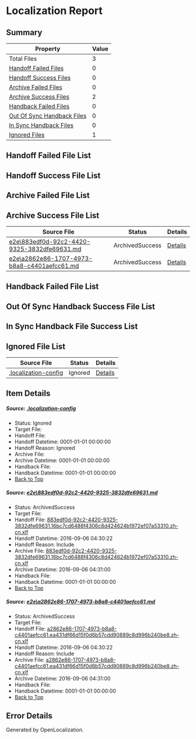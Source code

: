 # <a name='report-top'></a> Localization Report

## Summary
 Property | Value 
 -------- | ----- 
 Total Files | 3
[ Handoff Failed Files ](#handoff-failed-list)| 0
[ Handoff Success Files ](#handoff-success-list)| 0
[ Archive Failed Files ](#archive-failed-list)| 0
[ Archive Success Files ](#archive-success-list)| 2
[ Handback Failed Files ](#handback-failed-list)| 0
[ Out Of Sync Handback Files ](#outofsync-handback-success-list)| 0
[ In Sync Handback Files ](#insync-handback-success-list)| 0
[ Ignored Files ](#ignored-list)| 1

## <a name='handoff-failed-list'></a> Handoff Failed File List

## <a name='handoff-success-list'></a> Handoff Success File List

## <a name='archive-failed-list'></a> Archive Failed File List

## <a name='archive-success-list'></a> Archive Success File List
 Source File | Status | Details 
 ----------- | ------ | ------- 
 [e2e\883edf0d-92c2-4420-9325-3832dfe69631.md](https://github.com/OpenLocalizationTestOrg/ol-test0/blob/ace7d096139661ed1bc8fd4d36cd0c744ef42239/e2e/883edf0d-92c2-4420-9325-3832dfe69631.md) | ArchivedSuccess | [Details](#797e00fa75b93cf24ac420a6de9da4b3041eba231)
 [e2e\a2862e86-1707-4973-b8a8-c4401aefcc61.md](https://github.com/OpenLocalizationTestOrg/ol-test0/blob/ace7d096139661ed1bc8fd4d36cd0c744ef42239/e2e/a2862e86-1707-4973-b8a8-c4401aefcc61.md) | ArchivedSuccess | [Details](#2aad6ce84c199a82c600614a57c1bc2f8736ac0f2)

## <a name='handback-failed-list'></a> Handback Failed File List

## <a name='outofsync-handback-success-list'></a> Out Of Sync Handback Success File List

## <a name='insync-handback-success-list'></a> In Sync Handback File Success List

## <a name='ignored-list'></a> Ignored File List
 Source File | Status | Details 
 ----------- | ------ | ------- 
 [.localization-config](https://github.com/OpenLocalizationTestOrg/ol-test0/blob/ace7d096139661ed1bc8fd4d36cd0c744ef42239/.localization-config) | Ignored | [Details](#3d4f252ac210baf56311d7e97dcc2db10974dbd20)

## Item Details
##### <a name='3d4f252ac210baf56311d7e97dcc2db10974dbd20'></a> Source: [.localization-config](https://github.com/OpenLocalizationTestOrg/ol-test0/blob/ace7d096139661ed1bc8fd4d36cd0c744ef42239/.localization-config)
* Status: Ignored
* Target File: 
* Handoff File: 
* Handoff Datetime: 0001-01-01 00:00:00
* Handoff Reason: Ignored
* Archive File: 
* Archive Datetime: 0001-01-01 00:00:00
* Handback File: 
* Handback Datetime: 0001-01-01 00:00:00
* [Back to Top](#report-top)

##### <a name='797e00fa75b93cf24ac420a6de9da4b3041eba231'></a> Source: [e2e\883edf0d-92c2-4420-9325-3832dfe69631.md](https://github.com/OpenLocalizationTestOrg/ol-test0/blob/ace7d096139661ed1bc8fd4d36cd0c744ef42239/e2e/883edf0d-92c2-4420-9325-3832dfe69631.md)
* Status: ArchivedSuccess
* Target File: 
* Handoff File: [883edf0d-92c2-4420-9325-3832dfe69631.16bc7cd6488f4306c8d424624b1972ef07a53310.zh-cn.xlf](https://github.com/OpenLocalizationTestOrg/ol-test0-handoff/blob/c00bcdb42942e816bb4431b76cd701abeeb2d31f/ol-handoff/OpenLocalizationTestOrg/ol-test0-zhcn/ci/ht/883edf0d-92c2-4420-9325-3832dfe69631.16bc7cd6488f4306c8d424624b1972ef07a53310.zh-cn.xlf)
* Handoff Datetime: 2016-09-06 04:30:22
* Handoff Reason: Include
* Archive File: [883edf0d-92c2-4420-9325-3832dfe69631.16bc7cd6488f4306c8d424624b1972ef07a53310.zh-cn.xlf](https://github.com/OpenLocalizationTestOrg/ol-test0-handoff/blob/7fa316bc8e2343d616303cdb004114e65ea6eafd/ol-archive/OpenLocalizationTestOrg/ol-test0-zhcn/ci/ht/883edf0d-92c2-4420-9325-3832dfe69631.16bc7cd6488f4306c8d424624b1972ef07a53310.zh-cn.xlf)
* Archive Datetime: 2016-09-06 04:31:00
* Handback File: 
* Handback Datetime: 0001-01-01 00:00:00
* [Back to Top](#report-top)

##### <a name='2aad6ce84c199a82c600614a57c1bc2f8736ac0f2'></a> Source: [e2e\a2862e86-1707-4973-b8a8-c4401aefcc61.md](https://github.com/OpenLocalizationTestOrg/ol-test0/blob/ace7d096139661ed1bc8fd4d36cd0c744ef42239/e2e/a2862e86-1707-4973-b8a8-c4401aefcc61.md)
* Status: ArchivedSuccess
* Target File: 
* Handoff File: [a2862e86-1707-4973-b8a8-c4401aefcc61.ea431df66d15f0d6b57cdd90889c8d996b240be8.zh-cn.xlf](https://github.com/OpenLocalizationTestOrg/ol-test0-handoff/blob/c00bcdb42942e816bb4431b76cd701abeeb2d31f/ol-handoff/OpenLocalizationTestOrg/ol-test0-zhcn/ci/ht/a2862e86-1707-4973-b8a8-c4401aefcc61.ea431df66d15f0d6b57cdd90889c8d996b240be8.zh-cn.xlf)
* Handoff Datetime: 2016-09-06 04:30:22
* Handoff Reason: Include
* Archive File: [a2862e86-1707-4973-b8a8-c4401aefcc61.ea431df66d15f0d6b57cdd90889c8d996b240be8.zh-cn.xlf](https://github.com/OpenLocalizationTestOrg/ol-test0-handoff/blob/7fa316bc8e2343d616303cdb004114e65ea6eafd/ol-archive/OpenLocalizationTestOrg/ol-test0-zhcn/ci/ht/a2862e86-1707-4973-b8a8-c4401aefcc61.ea431df66d15f0d6b57cdd90889c8d996b240be8.zh-cn.xlf)
* Archive Datetime: 2016-09-06 04:31:00
* Handback File: 
* Handback Datetime: 0001-01-01 00:00:00
* [Back to Top](#report-top)


## Error Details

Generated by OpenLocalization.
